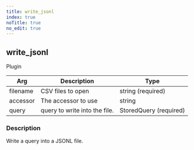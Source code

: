 ```yaml
---
title: write_jsonl
index: true
noTitle: true
no_edit: true
---
```




<div class="vql_item"></div>


## write_jsonl
<span class='vql_type pull-right page-header'>Plugin</span>



<div class="vqlargs"></div>

Arg | Description | Type
----|-------------|-----
filename|CSV files to open|string (required)
accessor|The accessor to use|string
query|query to write into the file.|StoredQuery (required)

### Description

Write a query into a JSONL file.

